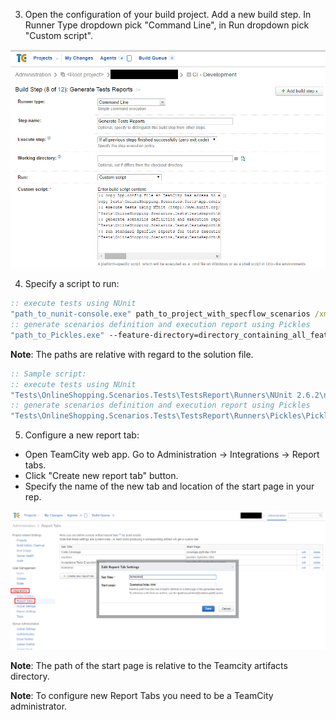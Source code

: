 
3. Open the configuration of your build project. Add a new build step. 
In Runner Type dropdown pick "Command Line", in Run dropdown pick "Custom script".

![](../Images/TeamCityHowTo/test_reports.PNG)

4. Specify a script to run:
  ```bat 
  :: execute tests using NUnit 
  "path_to_nunit-console.exe" path_to_project_with_specflow_scenarios /xml:xml_report_output_path 
  :: generate scenarios definition and execution report using Pickles 
  "path_to_Pickles.exe" --feature-directory=directory_containing_all_features --output-directory=Scenarios --test-results-format=nunit --link-results-file= xml_report_output_path  --documentation-format=Dhtml
  ```
**Note**: The paths are relative with regard to the solution file.
  ```bat 
  :: Sample script:
  :: execute tests using NUnit 
  "Tests\OnlineShopping.Scenarios.Tests\TestsReport\Runners\NUnit 2.6.2\nunit-console.exe" Tests\OnlineShopping.Scenarios.Tests\OnlineShopping.Scenarios.Tests.csproj /xml:TestsResult.xml 
  :: generate scenarios definition and execution report using Pickles 
  "Tests\OnlineShopping.Scenarios.Tests\TestsReport\Runners\Pickles\Pickles.exe" --feature-directory=Tests\OnlineShopping.Scenarios.Tests --output-directory=Scenarios --test-results-format=nunit --link-results-file=TestsResult.xml --documentation-format=Dhtml
  ```

5. Configure a new report tab:
  *	Open TeamCity web app. Go to Administration -> Integrations -> Report tabs.
  *	Click "Create new report tab" button.
  *	Specify the name of the new tab and location of the start page in your rep.

![](../Images/TeamCityHowTo/report_config.PNG)
  
**Note**: The path of the start page is relative to the Teamcity artifacts directory.

**Note**: To configure new Report Tabs you need to be a TeamCity administrator.
  





